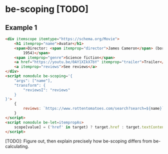 # be-scoping [TODO]


## Example 1

```html
<div itemscope itemtype="https://schema.org/Movie">
    <h1 itemprop="name">Avatar</h1>
    <span>Director: <span itemprop="director">James Cameron</span> (born August 16,
        1954)</span>
    <span itemprop="genre">Science fiction</span>
    <a href="https://youtu.be/0AY1XIkX7bY" itemprop="trailer">Trailer</a>
    <a itemprop="reviews">See reviews</a>
</div>
<script nomodule be-scoping='{
    "args": ["name"],
    "transform": {
        "reviewsI": "reviews"
    }
}'>
    {
        reviews: `https://www.rottentomatoes.com/search?search=${name}`
    }
</script>
<script nomodule be-let=itempropAs>
    scope[value] = ('href' in target) ? target.href : target.textContent
</script>
```

[TODO]:  Figure out, then explain precisely how be-scoping differs from be-calculating.